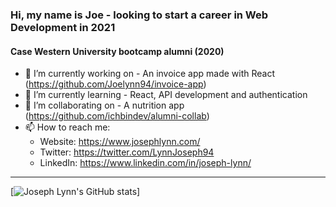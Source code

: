 ### Hi, my name is Joe - looking to start a career in Web Development in 2021
#### Case Western University bootcamp alumni (2020)

- 🔭 I’m currently working on - An invoice app made with React (https://github.com/Joelynn94/invoice-app)
- 🌱 I’m currently learning - React, API development and authentication
- 👯 I’m collaborating on - A nutrition app (https://github.com/ichbindev/alumni-collab)
- 📫 How to reach me: 
  - Website: https://www.josephlynn.com/
  - Twitter: https://twitter.com/LynnJoseph94
  - LinkedIn: https://www.linkedin.com/in/joseph-lynn/

---

[![Joseph Lynn's GitHub stats](https://github-readme-stats.vercel.app/api?username=joelynn94)]



<!--
**Joelynn94/joelynn94** is a ✨ _special_ ✨ repository because its `README.md` (this file) appears on your GitHub profile.
-->
